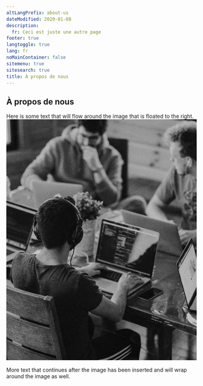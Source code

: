 ```yaml
---
altLangPrefix: about-us
dateModified: 2020-01-08
description: 
  fr: Ceci est juste une autre page
footer: true
langtoggle: true
lang: fr
noMainContainer: false
sitemenu: true
sitesearch: true
title: À propos de nous
---
```


## À propos de nous

<div class="row">
  <div class="col-md-9">
    Here is some text that will flow around the image that is floated to the right.
  </div>
  <div class="col-md-3">
    <img src="/assets/images/it-workers.png" alt="IT workers" class="img-responsive" />
  </div>
</div>

More text that continues after the image has been inserted and will wrap around the image as well.
